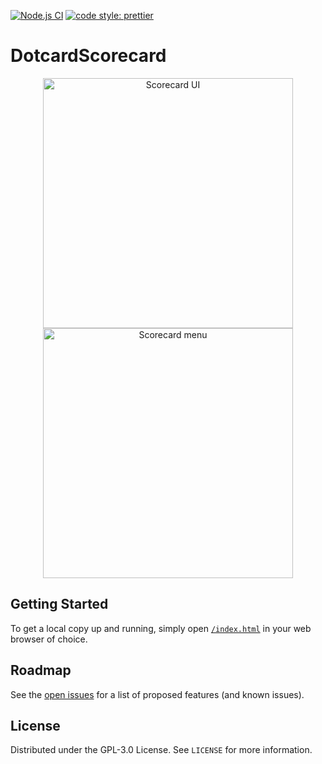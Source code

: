 [![Node.js CI](https://github.com/Rickos99/DotcardScorecard/actions/workflows/node.js.yml/badge.svg?branch=main)](https://github.com/Rickos99/DotcardScorecard/actions/workflows/node.js.yml)
[![code style: prettier](https://img.shields.io/badge/code_style-prettier-ff69b4.svg)](https://github.com/prettier/prettier)

# DotcardScorecard
<p align="center" float="left">
  <img alt="Scorecard UI" src="https://user-images.githubusercontent.com/12218241/187245731-003bdcb6-655b-4f8e-889c-8e287ab83a3d.png" width="400" border="true">
  <img alt="Scorecard menu" src="https://user-images.githubusercontent.com/12218241/187245668-bdce5261-e63d-42bc-b01c-ce01462d4ece.png" width="400">
</p>

## Getting Started
To get a local copy up and running, simply open [`/index.html`](https://github.com/Rickos99/DotcardScorecard/blob/main/index.html) in your web browser of choice.

## Roadmap
See the [open issues](https://github.com/Rickos99/DotcardScorecard/issues) for a list of proposed features (and known issues).

## License
Distributed under the GPL-3.0 License. See `LICENSE` for more information.
